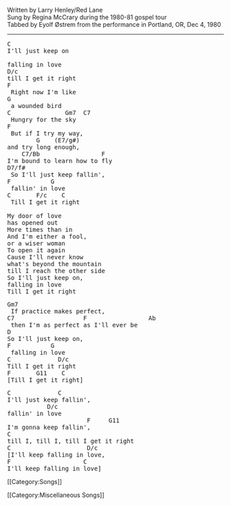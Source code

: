 Written by Larry Henley/Red Lane<br>
Sung by Regina McCrary during the 1980-81 gospel tour<br>
Tabbed by Eyolf Østrem from the performance in Portland, OR, Dec 4, 1980

----
<pre class="verse">
C
I'll just keep on

falling in love
D/c
till I get it right
F
 Right now I'm like
G
 a wounded bird
C               Gm7  C7
 Hungry for the sky
F
 But if I try my way,
        G    (E7/g#)
and try long enough,
    C7/Bb                 F
I'm bound to learn how to fly
D7/f#
 So I'll just keep fallin',
F           G
 fallin' in love
C       F/c    C
 Till I get it right

My door of love
has opened out
More times than in
And I'm either a fool,
or a wiser woman
To open it again
Cause I'll never know
what's beyond the mountain
till I reach the other side
So I'll just keep on,
falling in love
Till I get it right
</pre>

<pre class="bridge">
Gm7
 If practice makes perfect,
C7                   F                 Ab
 then I'm as perfect as I'll ever be
D
So I'll just keep on,
F           G
 falling in love
C             D/c
Till I get it right
F       G11    C
[Till I get it right]
</pre>

<pre class="verse">
C             C
I'll just keep fallin',
           D/c
fallin' in love
                      F     G11
I'm gonna keep fallin',
C
till I, till I, till I get it right
C                     D/c
[I'll keep falling in love,
F                    C
I'll keep falling in love]
</pre>

[[Category:Songs]]

[[Category:Miscellaneous Songs]]